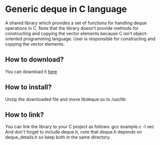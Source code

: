 # Generic deque in C language
A shared library which provides a set of functions for handling deque operations in C. Note that the library doesn't provide methods for constructing and copying the vector 
elements because C isn't object-oriented programming language. User is responsible for constructing and copying the vector elements.

<h2>How to download?</h2>
You can download it <a href="https://github.com/user-attachments/files/19638695/libdeque.zip">here</a>

<h2>How to install?</h2>
Unzip the downloaded file and move libdeque.so to /usr/lib

<h2>How to link?</h2>
You can link the library to your C project as follows: gcc example.c -l vec <br>
And don't forget to include deque.h, note that deque.h depends on deque_details.h so keep both in the same directory.

